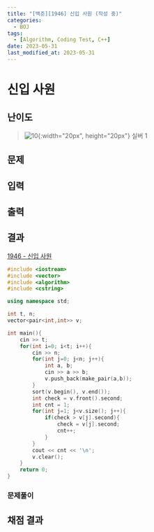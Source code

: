```yaml
---
title: "[백준][1946] 신입 사원 (작성 중)"
categories:
  - BOJ
tags:
  - [Algorithm, Coding Test, C++]
date: 2023-05-31
last_modified_at: 2023-05-31
---
```


# 신입 사원
## 난이도
> ![10](https://github.com/ihmmaru99/ihmmaru99.github.io/assets/109266664/1725e8ac-be34-44d1-a4db-174d0a2cd0dd){:width="20px", height="20px"} <span style="color:#585858"> 실버 1</span>

## 문제

## 입력

## 출력

## 결과
[1946 - 신입 사원](https://github.com/ihmmaru99/BOJ/blob/main/1946/1946.cpp)
```c++
#include <iostream>
#include <vector>
#include <algorithm>
#include <cstring>

using namespace std;

int t, n;
vector<pair<int,int>> v;

int main(){
    cin >> t;
    for(int i=0; i<t; i++){
        cin >> n;
        for(int j=0; j<n; j++){
            int a, b;
            cin >> a >> b;
            v.push_back(make_pair(a,b));
        }
        sort(v.begin(), v.end());
        int check = v.front().second;
        int cnt = 1;
        for(int j=1; j<v.size(); j++){
            if(check > v[j].second){
                check = v[j].second;
                cnt++;
            }
        }
        cout << cnt << '\n';
        v.clear();
    }
    return 0;
}
```

### 문제풀이

## 채점 결과